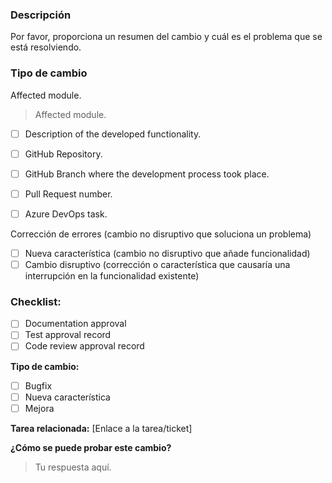 ### Descripción

Por favor, proporciona un resumen del cambio y cuál es el problema que se está resolviendo.

### Tipo de cambio

Affected module.
> Affected module.
- [ ] Description of the developed functionality.
- [ ] GitHub Repository.
- [ ] GitHub Branch where the development process took place.
- [ ] Pull Request number.
- [ ] Azure DevOps task.


 Corrección de errores (cambio no disruptivo que soluciona un problema)
- [ ] Nueva característica (cambio no disruptivo que añade funcionalidad)
- [ ] Cambio disruptivo (corrección o característica que causaría una interrupción en la funcionalidad existente)

### Checklist:
- [ ] Documentation approval
- [ ] Test approval record
- [ ] Code review approval record

**Tipo de cambio:**
- [ ] Bugfix
- [ ] Nueva característica
- [ ] Mejora

**Tarea relacionada:** [Enlace a la tarea/ticket]

**¿Cómo se puede probar este cambio?**

> Tu respuesta aquí.
